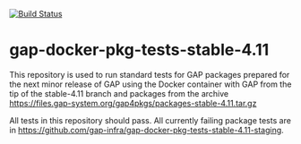 [![Build Status](https://travis-ci.org/gap-infra/gap-docker-pkg-tests-stable-4.11.svg?branch=master)](https://travis-ci.org/gap-infra/gap-docker-pkg-tests-stable-4.11)

# gap-docker-pkg-tests-stable-4.11

This repository is used to run standard tests for GAP packages prepared
for the next minor release of GAP using the Docker container with GAP
from the tip of the stable-4.11 branch and packages from the archive
https://files.gap-system.org/gap4pkgs/packages-stable-4.11.tar.gz

All tests in this repository should pass. All currently failing package
tests are in https://github.com/gap-infra/gap-docker-pkg-tests-stable-4.11-staging.
